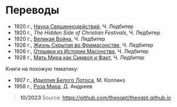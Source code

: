# Переводы

- 1920 г., [Наука Священнодействий](science-of-sacraments/index.md), Ч. Ледбитер
- 1920 г., _The Hidden Side of Christian Festivals_, Ч. Ледбитер
- 1920 г., [Великая Война](the-great-war/index.md), Ч. Ледбитер
- 1926 г., [Жизнь Скрытая во Фримасонстве](hidden-life-in-freemasonry/index.md), Ч. Ледбитер
- 1926 г., [Отрывки из Истории Масонства](glimpses-of-masonic-history/index.md), Ч. Ледбитер
- 1928 г., [Мать Мира как Символ и Факт](world-mother/index.md), Ч. Ледбитер

Книги на похожую тематику:

- 1907 г., [Идиллия Белого Лотоса](idyll-of-white-lotus/index.md), М. Коллинз
- 1958 г., [Роза Мира](world-rose/index.md), Д. Андреев

 > **10/2023** Source: https://github.com/theogpt/theogpt.github.io
 